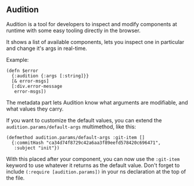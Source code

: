 ## Audition

Audition is a tool for developers to inspect and modify components at runtime with some easy tooling directly in the browser.

It shows a list of available components, lets you inspect one in particular and change it's args in real-time.

Example:

```clojurescript
(defn $error
  {:audition {:args [:string]}}
  [& error-msgs]
  [:div.error-message
   error-msgs])
```

The metadata part lets Audition know what arguments are modifiable, and what values they carry.

If you want to customize the default values, you can extend the `audition.params/default-args` multimethod, like this:

```clojurescript
(defmethod audition.params/default-args :git-item []
  {:commitHash "ca34d74f8729c42a6aa3f89eefd578420c696471",
   :subject "init"})
```

With this placed after your component, you can now use the `:git-item` keyword to use whatever it returns as the default value. Don't forget to include `(:require [audition.params])` in your ns declaration at the top of the file.